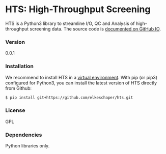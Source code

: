 # HTS: High-Throughput Screening

HTS is a Python3 library to streamline I/O, QC and Analysis of high-throughput screening data.
The source code is [documented on GitHub IO].

### Version
0.0.1


### Installation

We recommend to install HTS in a [virtual environment].
With pip (or pip3) configured for Python3, you can install the latest version of HTS directly from Github:


```sh
$ pip install git+https://github.com/elkeschaper/hts.git
```



### License

GPL


### Dependencies

Python libraries only.


[documented on GitHub IO]:http://elkeschaper.github.io/hts/
[Pypi]:https://pypi.python.org/pypi
[virtual environment]:http://docs.python-guide.org/en/latest/dev/virtualenvs/
